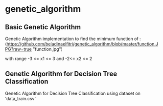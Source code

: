 # genetic_algorithm

## Basic Genetic Algorithm
Genetic Algorithm implementation to find the minimum function of :
(https://github.com/beladinaelfitri/genetic_algorithm/blob/master/function.JPG?raw=true "function.jpg")

with range -3 <= x1 <= 3 and -2<= x2 <= 2


## Genetic Algorithm for Decision Tree Classification
Genetic Algorithm for Decision Tree Classification using dataset on 'data_train.csv'